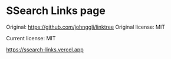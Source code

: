 # SSearch Links page

Original: https://github.com/johnggli/linktree
Original license: MIT

Current license: MIT

https://ssearch-links.vercel.app
